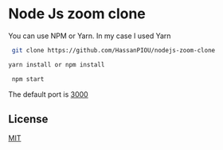 # Node Js zoom clone


You can use NPM or Yarn. In my case I used Yarn

```bash
 git clone https://github.com/HassanPIOU/nodejs-zoom-clone
```

```bash
yarn install or npm install
```

```bash
 npm start
```

The default port is [3000](https://localhost:3000)



## License
[MIT](https://choosealicense.com/licenses/mit/)
